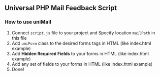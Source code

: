 <h2>Universal PHP Mail Feedback Script</h2>

<h3>How to use uniMail</h3>

<ol>
	<li>Connect <code>script.js</code> file to your project and Specify location <code>mailPath</code> in this file</li>
	<li>Add <code>uniForm</code> class to the desired forms tags in HTML (like index.html example)</li>
	<li>Add <strong>Hidden Required Fields</strong> to your forms in HTML (like index.html example)</li>
	<li>Add any set of fields to your forms in HTML (like index.html example)</li>
	<li>Done!</li>
</ol>

